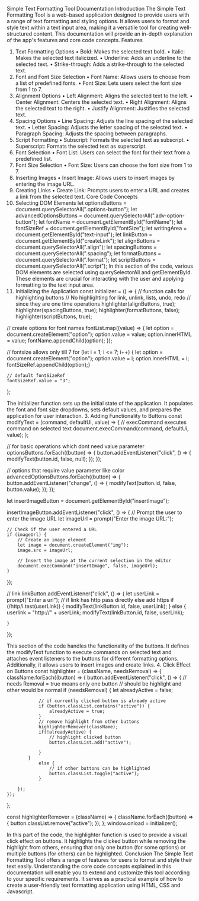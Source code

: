 Simple Text Formatting Tool Documentation
Introduction
The Simple Text Formatting Tool is a web-based application designed to provide users with a range of text formatting and styling options. It allows users to format and style text within a text input area, making it a versatile tool for creating well-structured content. This documentation will provide an in-depth explanation of the app's features and core code concepts.
Features
1. Text Formatting Options
•	Bold: Makes the selected text bold.
•	Italic: Makes the selected text italicized.
•	Underline: Adds an underline to the selected text.
•	Strike-through: Adds a strike-through to the selected text.
2. Font and Font Size Selection
•	Font Name: Allows users to choose from a list of predefined fonts.
•	Font Size: Lets users select the font size from 1 to 7.
3. Alignment Options
•	Left Alignment: Aligns the selected text to the left.
•	Center Alignment: Centers the selected text.
•	Right Alignment: Aligns the selected text to the right.
•	Justify Alignment: Justifies the selected text.
4. Spacing Options
•	Line Spacing: Adjusts the line spacing of the selected text.
•	Letter Spacing: Adjusts the letter spacing of the selected text.
•	Paragraph Spacing: Adjusts the spacing between paragraphs.
5. Script Formatting
•	Subscript: Formats the selected text as subscript.
•	Superscript: Formats the selected text as superscript.
6. Font Selection
•	Font List: Users can select the font for their text from a predefined list.
7. Font Size Selection
•	Font Size: Users can choose the font size from 1 to 7.
8. Inserting Images
•	Insert Image: Allows users to insert images by entering the image URL.
9. Creating Links
•	Create Link: Prompts users to enter a URL and creates a link from the selected text.
Core Code Concepts
1. Selecting DOM Elements
let optionsButtons = document.querySelectorAll(".options-button");
let advancedOptionsButtons = document.querySelectorAll(".adv-option-button");
let fontName = document.getElementById("fontName");
let fontSizeRef = document.getElementById("fontSize");
let writingArea = document.getElementById("text-input");
let linkButton = document.getElementById("createLink");
let alignButtons = document.querySelectorAll(".align");
let spacingButtons = document.querySelectorAll(".spacing");
let formatButtons = document.querySelectorAll(".format");
let scriptButtons = document.querySelectorAll(".script");
In this section of the code, various DOM elements are selected using querySelectorAll and getElementById. These elements are crucial for interacting with the user and applying formatting to the text input area.
2. Initializing the Application
const initializer = () => {
    // function calls for highlighting buttons
    // No highlighting for link, unlink, lists, undo, redo
    // since they are one time operations
    highlighter(alignButtons, true);
    highlighter(spacingButtons, true);
    highlighter(formatButtons, false);
    highlighter(scriptButtons, true);

// create options for font names
fontList.map((value) => {
    let option = document.createElement("option");
    option.value = value;
    option.innerHTML = value;
    fontName.appendChild(option);
});

// fontsize allows only till 7
for (let i = 1; i <= 7; i++) {
    let option = document.createElement("option");
    option.value = i;
    option.innerHTML = i;
    fontSizeRef.appendChild(option);}

    // default fontSizeRef
    fontSizeRef.value = "3";
};

The initializer function sets up the initial state of the application. It populates the font and font size dropdowns, sets default values, and prepares the application for user interaction.
3. Adding Functionality to Buttons
const modifyText = (command, defaultUi, value) =>
{
    // execCommand executes command on selected text
    document.execCommand(command, defaultUi, value);
};

// for basic operations which dont need value parameter
optionsButtons.forEach((button) => {
    button.addEventListener("click", () => {
    modifyText(button.id, false, null);
    });
});

// options that require value parameter like color
advancedOptionsButtons.forEach((button) => {
    button.addEventListener("change", () => {
        modifyText(button.id, false, button.value);
    });
});

let insertImageButton = document.getElementById("insertImage");

insertImageButton.addEventListener("click", () => {
    // Prompt the user to enter the image URL
    let imageUrl = prompt("Enter the image URL:");

    // Check if the user entered a URL
    if (imageUrl) {
        // Create an image element
        let image = document.createElement("img");
        image.src = imageUrl;

        // Insert the image at the current selection in the editor
        document.execCommand("insertImage", false, imageUrl);
    }
});

 
// link
linkButton.addEventListener("click", () => {
    let userLink = prompt("Enter a url");
    // if link has http pass directly else add https
    if (/http/i.test(userLink)) {
        modifyText(linkButton.id, false, userLink);
    }
    else {
        userlink = "http://" + userLink;
        modifyText(linkButton.id, false, userLink);

    }

});

This section of the code handles the functionality of the buttons. It defines the modifyText function to execute commands on selected text and attaches event listeners to the buttons for different formatting options. Additionally, it allows users to insert images and create links.
4. Click Effect on Buttons
const highlighter = (className, needsRemoval) =>
{
    className.forEach((button) => {
        button.addEventListener("click", () => {
            // needs Removal = true means only one button
            // should be highlight and other would be normal
            if (needsRemoval) {
                let alreadyActive = false;

                // if currently clicked button is already active
                if (button.classList.contains("active")) {
                    alreadyActive = true;
                }
                // remove highlight from other buttons
                highlighterRemover(className);
                if(!alreadyActive) {
                    // highlight clicked button
                    button.classList.add("active");

                }
            }
                else {
                    // if other buttons can be highlighted 
                    button.classList.toggle("active");
                }
            
        });
    });
};

const highlighterRemover = (className) => {
    className.forEach((button) => {
        button.classList.remove("active");
    });
};
window.onload = initializer();


In this part of the code, the highlighter function is used to provide a visual click effect on buttons. It highlights the clicked button while removing the highlight from others, ensuring that only one button (for some options) or multiple buttons (for others) can be highlighted.
Conclusion
The Simple Text Formatting Tool offers a range of features for users to format and style their text easily. Understanding the core code concepts explained in this documentation will enable you to extend and customize this tool according to your specific requirements. It serves as a practical example of how to create a user-friendly text formatting application using HTML, CSS and Javascript.

